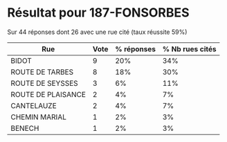 # Résultat pour 187-FONSORBES

Sur 44 réponses dont 26 avec une rue cité (taux réussite 59%)

| Rue | Vote | % réponses | % Nb rues cités|
|-----|------|------------|----------------|
| BIDOT | 9 | 20% | 34%|
| ROUTE DE TARBES | 8 | 18% | 30%|
| ROUTE DE SEYSSES | 3 | 6% | 11%|
| ROUTE DE PLAISANCE | 2 | 4% | 7%|
| CANTELAUZE | 2 | 4% | 7%|
| CHEMIN MARIAL | 1 | 2% | 3%|
| BENECH | 1 | 2% | 3%|
